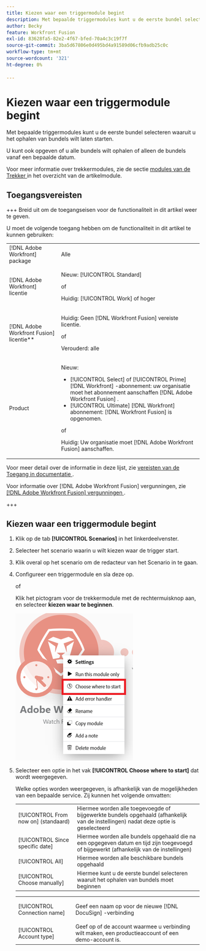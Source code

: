 ```yaml
---
title: Kiezen waar een triggermodule begint
description: Met bepaalde triggermodules kunt u de eerste bundel selecteren waaruit u het ophalen van bundels wilt laten starten.
author: Becky
feature: Workfront Fusion
exl-id: 83628fa5-82e2-4f67-bfed-70a4c3c19f7f
source-git-commit: 3ba5d67806e0d495bd4a91589d06cfb9adb25c0c
workflow-type: tm+mt
source-wordcount: '321'
ht-degree: 0%

---
```


# Kiezen waar een triggermodule begint

Met bepaalde triggermodules kunt u de eerste bundel selecteren waaruit u het ophalen van bundels wilt laten starten.

U kunt ook opgeven of u alle bundels wilt ophalen of alleen de bundels vanaf een bepaalde datum.

Voor meer informatie over trekkermodules, zie de sectie [ modules van de Trekker ](/help/workfront-fusion/get-started-with-fusion/understand-fusion/module-overview.md#trigger-modules) in het overzicht van de artikelmodule.

## Toegangsvereisten

+++ Breid uit om de toegangseisen voor de functionaliteit in dit artikel weer te geven.

U moet de volgende toegang hebben om de functionaliteit in dit artikel te kunnen gebruiken:

<table style="table-layout:auto">
 <col> 
 <col> 
 <tbody> 
  <tr> 
   <td role="rowheader">[!DNL Adobe Workfront] package</td> 
   <td> <p>Alle</p> </td> 
  </tr> 
  <tr data-mc-conditions=""> 
   <td role="rowheader">[!DNL Adobe Workfront] licentie</td> 
   <td> <p>Nieuw: [!UICONTROL Standard]</p><p>of</p><p>Huidig: [!UICONTROL Work] of hoger</p> </td> 
  </tr> 
  <tr> 
   <td role="rowheader">[!DNL Adobe Workfront Fusion] licentie**</td> 
   <td>
   <p>Huidig: Geen [!DNL Workfront Fusion] vereiste licentie.</p>
   <p>of</p>
   <p>Verouderd: alle </p>
   </td> 
  </tr> 
  <tr> 
   <td role="rowheader">Product</td> 
   <td>
   <p>Nieuw:</p> <ul><li>[!UICONTROL Select] of [!UICONTROL Prime] [!DNL Workfront] -abonnement: uw organisatie moet het abonnement aanschaffen [!DNL Adobe Workfront Fusion] .</li><li>[!UICONTROL Ultimate] [!DNL Workfront] abonnement: [!DNL Workfront Fusion] is opgenomen.</li></ul>
   <p>of</p>
   <p>Huidig: Uw organisatie moet [!DNL Adobe Workfront Fusion] aanschaffen.</p>
   </td> 
  </tr>
 </tbody> 
</table>

Voor meer detail over de informatie in deze lijst, zie [ vereisten van de Toegang in documentatie ](/help/workfront-fusion/references/licenses-and-roles/access-level-requirements-in-documentation.md).

Voor informatie over [!DNL Adobe Workfront Fusion] vergunningen, zie [[!DNL Adobe Workfront Fusion]  vergunningen ](/help/workfront-fusion/set-up-and-manage-workfront-fusion/licensing-operations-overview/license-automation-vs-integration.md).

+++

## Kiezen waar een triggermodule begint

1. Klik op de tab **[!UICONTROL Scenarios]** in het linkerdeelvenster.
1. Selecteer het scenario waarin u wilt kiezen waar de trigger start.
1. Klik overal op het scenario om de redacteur van het Scenario in te gaan.
1. Configureer een triggermodule en sla deze op.

   of

   Klik het pictogram voor de trekkermodule met de rechtermuisknop aan, en selecteer **kiezen waar te beginnen**.

   ![](assets/choose-where-to-start.png)

1. Selecteer een optie in het vak **[!UICONTROL Choose where to start]** dat wordt weergegeven.

   Welke opties worden weergegeven, is afhankelijk van de mogelijkheden van een bepaalde service. Zij kunnen het volgende omvatten:

   <table style="table-layout:auto">
    <col> 
    <col> 
    <tbody>
    <tr>
    <td>[!UICONTROL From now on] (standaard)</td>
    <td>Hiermee worden alle toegevoegde of bijgewerkte bundels opgehaald (afhankelijk van de instellingen) nadat deze optie is geselecteerd</td>
    </tr>
     <tr>
    <td>[!UICONTROL Since specific date]</td>
    <td>Hiermee worden alle bundels opgehaald die na een opgegeven datum en tijd zijn toegevoegd of bijgewerkt (afhankelijk van de instellingen)</td>
      </tr>
      <tr>
    <td>[!UICONTROL All]</td>
    <td>Hiermee worden alle beschikbare bundels opgehaald</td>
     </tr>
      <tr>
    <td>[!UICONTROL Choose manually]</td>
    <td>Hiermee kunt u de eerste bundel selecteren waaruit het ophalen van bundels moet beginnen</td>
     </tr>
     </tbody>
   </table>



   <table style="table-layout:auto">
    <col> 
    <col> 
    <tbody> 
     <tr> 
      <td role="rowheader"> <p>[!UICONTROL Connection name]</p> </td> 
      <td>Geef een naam op voor de nieuwe [!DNL DocuSign] -verbinding</td> 
     </tr> 
     <tr> 
      <td role="rowheader">[!UICONTROL Account type]</td> 
      <td>Geef op of de account waarmee u verbinding wilt maken, een productieaccount of een demo-account is.</td> 
     </tr> 
    </tbody> 
   </table>

   <!--Markdown 0032 placeholder-->
